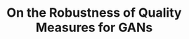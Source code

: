 ---
title: "On the Robustness of Quality Measures for GANs"
venue: ECCV 2022.
year: 2022
externalurl: https://arxiv.org/abs/2201.13019
authors: 
- Motasem Alfarra
- Juan C. Pérez
- Anna Frühstück
- Philip H. S. Torr
- Peter Wonka
- Bernard Ghanem
thumbnail: assets/publications/robustness.jpg
links:
- name: PDF
  type: pdf
  url: 'https://arxiv.org/pdf/2201.13019.pdf'
- name: arXiv
  type: arxiv 
  url: 'https://arxiv.org/abs/2201.13019'
- name: Code
  type: github
  url: https://github.com/MotasemAlfarra/R-FID-Robustness-of-Quality-Measures-for-GANs
citation: 
  linkname: robustness
  text: >
    @inproceedings{Alfarra2022Robustness,
      &nbsp;&nbsp;title = {On the Robustness of Quality Measures for {GANs}},
      &nbsp;&nbsp;author = {Alfarra, Motasem and P{\'e}rez, Juan C and Fr{\"u}hst{\"u}ck, Anna and Torr, Philip HS and Wonka, Peter and Ghanem, Bernard},
      &nbsp;&nbsp;booktitle = {European Conference on Computer Vision (ECCV)},
      &nbsp;&nbsp;pages = {18--33},
      &nbsp;&nbsp;year = {2022}
    }
---